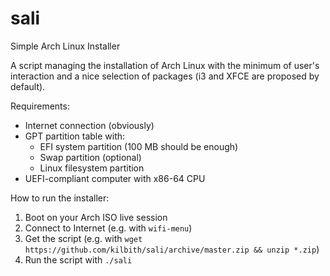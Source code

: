# sali
Simple Arch Linux Installer

A script managing the installation of Arch Linux with the minimum of user's interaction
and a nice selection of packages (i3 and XFCE are proposed by default).

Requirements:

- Internet connection (obviously)
- GPT partition table with:
  - EFI system partition (100 MB should be enough)
  - Swap partition (optional)
  - Linux filesystem partition
- UEFI-compliant computer with x86-64 CPU

How to run the installer:

1. Boot on your Arch ISO live session
2. Connect to Internet (e.g. with `wifi-menu`)
3. Get the script (e.g. with `wget https://github.com/kilbith/sali/archive/master.zip && unzip *.zip`)
4. Run the script with `./sali`
